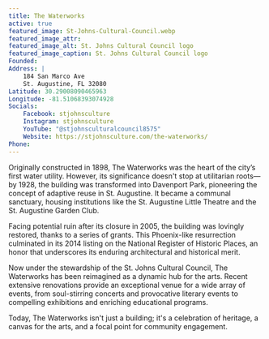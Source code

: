 ```yaml
---
title: The Waterworks
active: true
featured_image: St-Johns-Cultural-Council.webp
featured_image_attr: 
featured_image_alt: St. Johns Cultural Council logo
featured_image_caption: St. Johns Cultural Council logo
Founded: 
Address: |
    184 San Marco Ave
    St. Augustine, FL 32080
Latitude: 30.29008090465963
Longitude: -81.51068393074928
Socials:
    Facebook: stjohnsculture
    Instagram: stjohnsculture
    YouTube: "@stjohnsculturalcouncil8575"
    Website: https://stjohnsculture.com/the-waterworks/
Phone: 
---
```

Originally constructed in 1898, The Waterworks was the heart of the city’s first water utility. However, its significance doesn't stop at utilitarian roots—by 1928, the building was transformed into Davenport Park, pioneering the concept of adaptive reuse in St. Augustine. It became a communal sanctuary, housing institutions like the St. Augustine Little Theatre and the St. Augustine Garden Club.

Facing potential ruin after its closure in 2005, the building was lovingly restored, thanks to a series of grants. This Phoenix-like resurrection culminated in its 2014 listing on the National Register of Historic Places, an honor that underscores its enduring architectural and historical merit.

Now under the stewardship of the St. Johns Cultural Council, The Waterworks has been reimagined as a dynamic hub for the arts. Recent extensive renovations provide an exceptional venue for a wide array of events, from soul-stirring concerts and provocative literary events to compelling exhibitions and enriching educational programs.

Today, The Waterworks isn't just a building; it's a celebration of heritage, a canvas for the arts, and a focal point for community engagement. 